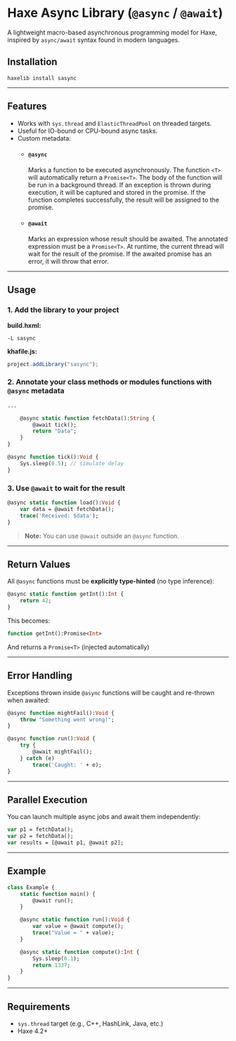 # Haxe Async Library (`@async` / `@await`)

A lightweight macro-based asynchronous programming model for Haxe, inspired by `async/await` syntax found in modern languages.

## Installation

```
haxelib install sasync
```

---

## Features

-   Works with `sys.thread` and `ElasticThreadPool` on threaded targets.
-   Useful for IO-bound or CPU-bound async tasks.
-   Custom metadata:
    -   #### **`@async`**
        Marks a function to be executed asynchronously. The function `<T>` will automatically return a `Promise<T>`. The body of the function will be run in a background thread. If an exception is thrown during execution, it will be captured and stored in the promise. If the function completes successfully, the result will be assigned to the promise.
    -   #### **`@await`**
        Marks an expression whose result should be awaited. The annotated expression must be a `Promise<T>`. At runtime, the current thread will wait for the result of the promise. If the awaited promise has an error, it will throw that error.

---

## Usage

### 1. Add the library to your project

**build.hxml:**

```hxml
-L sasync
```

**khafile.js:**

```js
project.addLibrary("sasync");
```

### 2. Annotate your class methods or modules functions with `@async` metadata

```haxe
...

    @async static function fetchData():String {
        @await tick();
        return "Data";
    }
}

@async function tick():Void {
    Sys.sleep(0.5); // simulate delay
}
```

### 3. Use `@await` to wait for the result

```haxe
@async static function load():Void {
    var data = @await fetchData();
    trace('Received: $data');
}
```

> **Note:** You can use `@await` outside an `@async` function.

---

## Return Values

All `@async` functions must be **explicitly type-hinted** (no type inference):

```haxe
@async static function getInt():Int {
    return 42;
}
```

This becomes:

```haxe
function getInt():Promise<Int>
```

And returns a `Promise<T>` (injected automatically)

---

## Error Handling

Exceptions thrown inside `@async` functions will be caught and re-thrown when awaited:

```haxe
@async function mightFail():Void {
    throw "Something went wrong!";
}

@async function run():Void {
    try {
        @await mightFail();
    } catch (e)
        trace('Caught: ' + e);
}
```

---

## Parallel Execution

You can launch multiple async jobs and await them independently:

```haxe
var p1 = fetchData();
var p2 = fetchData();
var results = [@await p1, @await p2];
```

---

## Example

```haxe
class Example {
    static function main() {
        @await run();
    }

    @async static function run():Void {
        var value = @await compute();
        trace("Value = " + value);
    }

    @async static function compute():Int {
        Sys.sleep(0.1);
        return 1337;
    }
}
```

---

## Requirements

-   `sys.thread` target (e.g., C++, HashLink, Java, etc.)
-   Haxe 4.2+
